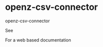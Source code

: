 openz-csv-connector
===================

openz-csv-connector

See

[Import Documentation]:https://cdn.rawgit.com/HAWAIHAWAI/openz-csv-connector/master/openz-csv-import/doc/index.html
[Export Documentation]:https://cdn.rawgit.com/HAWAIHAWAI/openz-csv-connector/master/openz-csv-export/doc/index.html

For a web based documentation
